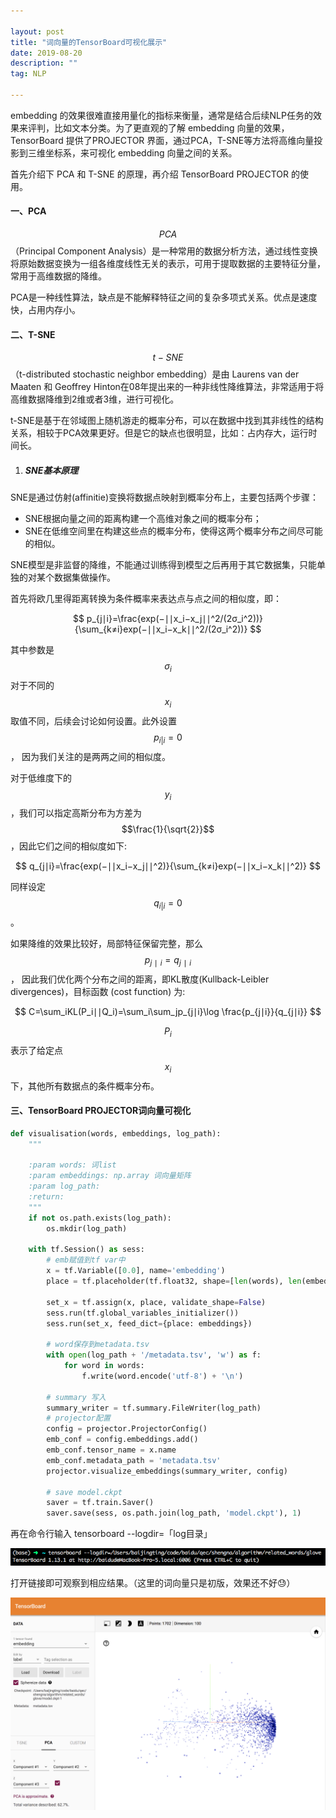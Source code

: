 ```yaml
---

layout: post
title: "词向量的TensorBoard可视化展示"
date: 2019-08-20
description: ""
tag: NLP

---
```


embedding 的效果很难直接用量化的指标来衡量，通常是结合后续NLP任务的效果来评判，比如文本分类。为了更直观的了解 embedding 向量的效果，TensorBoard 提供了PROJECTOR 界面，通过PCA，T-SNE等方法将高维向量投影到三维坐标系，来可视化 embedding 向量之间的关系。

首先介绍下 PCA 和 T-SNE 的原理，再介绍 TensorBoard PROJECTOR 的使用。

#### 一、PCA

$$PCA$$（Principal Component Analysis）是一种常用的数据分析方法，通过线性变换将原始数据变换为一组各维度线性无关的表示，可用于提取数据的主要特征分量，常用于高维数据的降维。

PCA是一种线性算法，缺点是不能解释特征之间的复杂多项式关系。优点是速度快，占用内存小。

#### 二、T-SNE

$$t-SNE$$（t-distributed stochastic neighbor embedding）是由 Laurens van der Maaten 和 Geoffrey Hinton在08年提出来的一种非线性降维算法，非常适用于将高维数据降维到2维或者3维，进行可视化。

t-SNE是基于在邻域图上随机游走的概率分布，可以在数据中找到其非线性的结构关系，相较于PCA效果更好。但是它的缺点也很明显，比如：占内存大，运行时间长。

1. ##### SNE基本原理

SNE是通过仿射(affinitie)变换将数据点映射到概率分布上，主要包括两个步骤：

- SNE根据向量之间的距离构建一个高维对象之间的概率分布；
- SNE在低维空间里在构建这些点的概率分布，使得这两个概率分布之间尽可能的相似。

SNE模型是非监督的降维，不能通过训练得到模型之后再用于其它数据集，只能单独的对某个数据集做操作。

首先将欧几里得距离转换为条件概率来表达点与点之间的相似度，即：


$$
p_{j∣i}=\frac{exp(−∣∣x_i−x_j∣∣^2/(2σ_i^2))}{\sum_{k≠i}exp(−∣∣x_i−x_k∣∣^2/(2σ_i^2))}
$$



其中参数是 $$\sigma_i$$ 对于不同的 $$x_i$$ 取值不同，后续会讨论如何设置。此外设置 $$p_{i|i} = 0$$， 因为我们关注的是两两之间的相似度。

对于低维度下的 $$y_i$$，我们可以指定高斯分布为方差为 $$\frac{1}{\sqrt{2}}$$，因此它们之间的相似度如下:


$$
q_{j∣i}=\frac{exp(−∣∣x_i−x_j∣∣^2)}{\sum_{k≠i}exp(−∣∣x_i−x_k∣∣^2)}
$$


同样设定 $$q_{i|i} = 0$$。

如果降维的效果比较好，局部特征保留完整，那么 $$p_{j∣i} = q_{j∣i}$$， 因此我们优化两个分布之间的距离，即KL散度(Kullback-Leibler divergences)，目标函数 (cost function) 为:


$$
C=\sum_iKL(P_i∣∣Q_i)=\sum_i\sum_jp_{j∣i}\log \frac{p_{j∣i}}{q_{j∣i}}
$$


$$P_i$$ 表示了给定点 $$x_i$$ 下，其他所有数据点的条件概率分布。

#### 三、TensorBoard PROJECTOR词向量可视化

```python
def visualisation(words, embeddings, log_path):
    """
    
    :param words: 词list
    :param embeddings: np.array 词向量矩阵
    :param log_path: 
    :return: 
    """
    if not os.path.exists(log_path):
        os.mkdir(log_path)

    with tf.Session() as sess:
        # emb赋值到tf var中
        x = tf.Variable([0.0], name='embedding')
        place = tf.placeholder(tf.float32, shape=[len(words), len(embeddings[0])])

        set_x = tf.assign(x, place, validate_shape=False)
        sess.run(tf.global_variables_initializer())
        sess.run(set_x, feed_dict={place: embeddings})

        # word保存到metadata.tsv
        with open(log_path + '/metadata.tsv', 'w') as f:
            for word in words:
                f.write(word.encode('utf-8') + '\n')

        # summary 写入
        summary_writer = tf.summary.FileWriter(log_path)
        # projector配置
        config = projector.ProjectorConfig()
        emb_conf = config.embeddings.add()
        emb_conf.tensor_name = x.name
        emb_conf.metadata_path = 'metadata.tsv'
        projector.visualize_embeddings(summary_writer, config)

        # save model.ckpt
        saver = tf.train.Saver()
        saver.save(sess, os.path.join(log_path, 'model.ckpt'), 1)
```

再在命令行输入 tensorboard --logdir=「log目录」

![image-20191112203341178](https://github.com/BaiJingting/baijingting.github.io/blob/master/images/posts/image-20191112203341178.png)

打开链接即可观察到相应结果。（这里的词向量只是初版，效果还不好😓）

<img src="https://github.com/BaiJingting/baijingting.github.io/blob/master/images/posts/image-20191112203513856.png" alt="image-20191112203513856" style="zoom:50%;" />